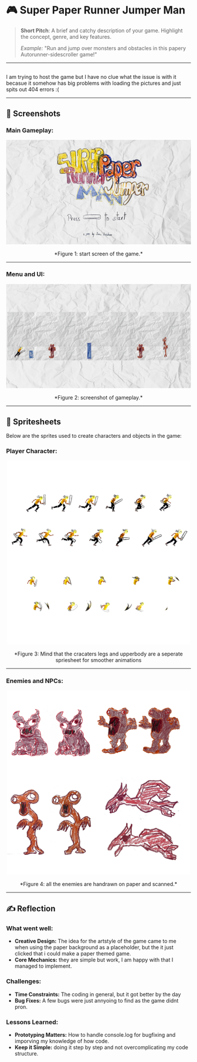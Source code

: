 # 🎮 **Super Paper Runner Jumper Man** 

> **Short Pitch**: A brief and catchy description of your game. Highlight the concept, genre, and key features.
> 
> *Example:* "Run and jump over monsters and obstacles in this papery Autorunner-sidescroller game!"

---

##
I am trying to host the game but I have no clue what the issue is with it becasue it somehow has big problems with loading the pictures and just spits out 404 errors :(

---

## 📸 **Screenshots**

### Main Gameplay:
<div style="text-align: center;">
  <img src="A1.06_Zeichen_Jona_01.png" alt="Gameplay Screenshot" width="600">
  <p>*Figure 1: start screen of the game.*</p>
</div>

---

### Menu and UI:
<div style="text-align: center;">
  <img src="A1.06_Zeichen_Jona_02.png" alt="Menu UI Screenshot" width="600">
  <p>*Figure 2: screenshot of gameplay.*</p>
</div>

---

## 🎨 **Spritesheets**
Below are the sprites used to create characters and objects in the game:

### Player Character:
<div style="text-align: center;">
  <img src="character.png" alt="Player Spritesheet" width="500">
  <p>*Figure 3: Mind that the cracaters legs and upperbody are a seperate spriesheet for smoother animations</p>
</div>

---

### Enemies and NPCs:
<div style="text-align: center;">
  <img src="mmonsters.png" alt="Enemy Spritesheet" width="500">
  <p>*Figure 4: all the enemies are handrawn on paper and scanned.*</p>
</div>

---

## ✍️ **Reflection**

### What went well:
- **Creative Design:** The idea for the artstyle of the game came to me when using the paper background as a placeholder, but the it just clicked that i could make a paper themed game.
- **Core Mechanics:** they are simple but work, I am happy with that I managed to implement.

### Challenges:
- **Time Constraints:** The coding in general, but it got better by the day 
- **Bug Fixes:** A few bugs were just annyoing to find as the game didnt pron.

### Lessons Learned:
- **Prototyping Matters:** How to handle console.log for bugfixing and imporving my knowledge of how code.
- **Keep it Simple:** doing it step by step and not overcomplicating my code structure.

